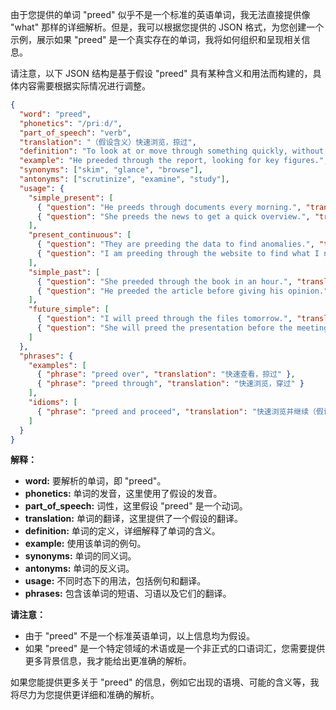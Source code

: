 由于您提供的单词 "preed" 似乎不是一个标准的英语单词，我无法直接提供像 "what" 那样的详细解析。但是，我可以根据您提供的 JSON 格式，为您创建一个示例，展示如果 "preed" 是一个真实存在的单词，我将如何组织和呈现相关信息。

请注意，以下 JSON 结构是基于假设 "preed" 具有某种含义和用法而构建的，具体内容需要根据实际情况进行调整。

```json
{
  "word": "preed",
  "phonetics": "/priːd/",
  "part_of_speech": "verb",
  "translation": "（假设含义）快速浏览，掠过",
  "definition": "To look at or move through something quickly, without paying much attention to detail.",
  "example": "He preeded through the report, looking for key figures.",
  "synonyms": ["skim", "glance", "browse"],
  "antonyms": ["scrutinize", "examine", "study"],
  "usage": {
    "simple_present": [
      { "question": "He preeds through documents every morning.", "translation": "他每天早上快速浏览文件。" },
      { "question": "She preeds the news to get a quick overview.", "translation": "她快速浏览新闻以获得一个大致的了解。" }
    ],
    "present_continuous": [
      { "question": "They are preeding the data to find anomalies.", "translation": "他们正在快速浏览数据以发现异常。" },
      { "question": "I am preeding through the website to find what I need.", "translation": "我正在快速浏览网站以找到我需要的。" }
    ],
    "simple_past": [
      { "question": "She preeded through the book in an hour.", "translation": "她在一小时内快速浏览了这本书。" },
      { "question": "He preeded the article before giving his opinion.", "translation": "他在发表意见之前快速浏览了这篇文章。" }
    ],
    "future_simple": [
      { "question": "I will preed through the files tomorrow.", "translation": "我明天将快速浏览这些文件。" },
      { "question": "She will preed the presentation before the meeting.", "translation": "她将在会议前快速浏览演示文稿。" }
    ]
  },
  "phrases": {
    "examples": [
      { "phrase": "preed over", "translation": "快速查看，掠过" },
      { "phrase": "preed through", "translation": "快速浏览，穿过" }
    ],
    "idioms": [
      { "phrase": "preed and proceed", "translation": "快速浏览并继续（假设用法）" }
    ]
  }
}
```

**解释：**

*   **word:**  要解析的单词，即 "preed"。
*   **phonetics:** 单词的发音，这里使用了假设的发音。
*   **part\_of\_speech:** 词性，这里假设 "preed" 是一个动词。
*   **translation:** 单词的翻译，这里提供了一个假设的翻译。
*   **definition:** 单词的定义，详细解释了单词的含义。
*   **example:** 使用该单词的例句。
*   **synonyms:** 单词的同义词。
*   **antonyms:** 单词的反义词。
*   **usage:** 不同时态下的用法，包括例句和翻译。
*   **phrases:** 包含该单词的短语、习语以及它们的翻译。

**请注意：**

*   由于 "preed" 不是一个标准英语单词，以上信息均为假设。
*   如果 "preed" 是一个特定领域的术语或是一个非正式的口语词汇，您需要提供更多背景信息，我才能给出更准确的解析。

如果您能提供更多关于 "preed" 的信息，例如它出现的语境、可能的含义等，我将尽力为您提供更详细和准确的解析。
 